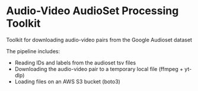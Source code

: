 # Audio-Video AudioSet Processing Toolkit
Toolkit for downloading audio-video pairs from the Google Audioset dataset

The pipeline includes:
- Reading IDs and labels from the audioset tsv files
- Downloading the audio-video pair to a temporary local file (ffmpeg + yt-dlp)
- Loading files on an AWS S3 bucket (boto3)
